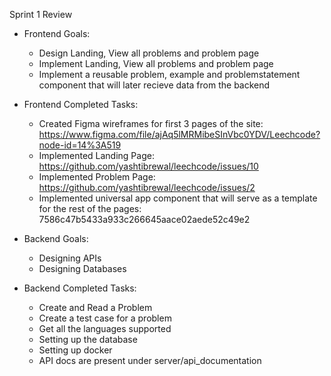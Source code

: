 Sprint 1 Review

- Frontend Goals:
    - Design Landing, View all problems and problem page
    - Implement Landing, View all problems and problem page
    - Implement a reusable problem, example and problemstatement component that will later recieve data from the backend
- Frontend Completed Tasks: 
    - Created Figma wireframes for first 3 pages of the site: https://www.figma.com/file/ajAq5lMRMibeSInVbc0YDV/Leechcode?node-id=14%3A519
    - Implemented Landing Page: https://github.com/yashtibrewal/leechcode/issues/10
    - Implemented Problem Page: https://github.com/yashtibrewal/leechcode/issues/2
    - Implemented universal app component that will serve as a template for the rest of the pages: 7586c47b5433a933c266645aace02aede52c49e2 

- Backend Goals:
    - Designing APIs
    - Designing Databases
- Backend Completed Tasks:
    - Create and Read a Problem
    - Create a test case for a problem
    - Get all the languages supported
    - Setting up the database
    - Setting up docker
    - API docs are present under server/api_documentation
